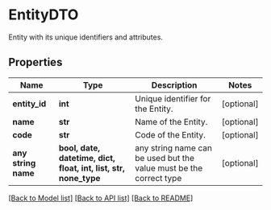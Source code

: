 # EntityDTO

Entity with its unique identifiers and attributes.

## Properties
Name | Type | Description | Notes
------------ | ------------- | ------------- | -------------
**entity_id** | **int** | Unique identifier for the Entity. | [optional] 
**name** | **str** | Name of the Entity. | [optional] 
**code** | **str** | Code of the Entity. | [optional] 
**any string name** | **bool, date, datetime, dict, float, int, list, str, none_type** | any string name can be used but the value must be the correct type | [optional]

[[Back to Model list]](../README.md#documentation-for-models) [[Back to API list]](../README.md#documentation-for-api-endpoints) [[Back to README]](../README.md)


